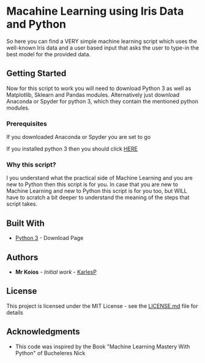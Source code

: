 # Macahine Learning using Iris Data and Python

So here you can find a VERY simple machine learning script which uses the well-known Iris data and a user based input 
that asks the user to type-in the best model for the provided data.

## Getting Started

Now for this script to work you will need to download Python 3 as well as Matplotlib, Sklearn and Pandas modules.
Alternatively just download Anaconda or Spyder for python 3, which they contain the mentioned python modules.

### Prerequisites

If you downloaded Anaconda or Spyder you are set to go

If you installed python 3 then you should click [HERE](https://docs.python.org/3/installing/index.html#basic-usage)

### Why this script?

I you understand what the practical side of Machine Learning and you are new to Python then this script is for you. In case that
you are new to Machine Learning and new to Python this script is for you too, but WILL have to scratch a bit deeper to understand
the meaning of the steps that script takes.


## Built With

* [Python 3](https://www.python.org/download/releases/3.0/) - Download Page


## Authors

* **Mr Koios** - *Initial work* - [KarlesP](https://github.com/KarlesP)

## License

This project is licensed under the MIT License - see the [LICENSE.md](LICENSE.md) file for details

## Acknowledgments

* This code was inspired by the Book "Machine Learning Mastery With Python" of Bucheleres Nick
